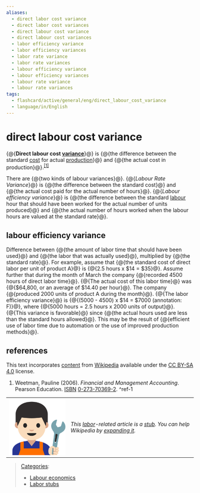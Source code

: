 ```yaml
---
aliases:
  - direct labor cost variance
  - direct labor cost variances
  - direct labour cost variance
  - direct labour cost variances
  - labor efficiency variance
  - labor efficiency variances
  - labor rate variance
  - labor rate variances
  - labour efficiency variance
  - labour efficiency variances
  - labour rate variance
  - labour rate variances
tags:
  - flashcard/active/general/eng/direct_labour_cost_variance
  - language/in/English
---
```


# direct labour cost variance

<!-- | ![](../../archives/Wikimedia%20Commons/Edit-clear.svg) | This article __may be too technical for most readers to understand__. Please [help improve it](https://en.wikipedia.org/w/index.php?title=Direct_labour_cost_variance&action=edit) to [make it understandable to non-experts](https://en.wikipedia.org/wiki/Wikipedia:Make%20technical%20articles%20understandable), without removing the technical details. _\(September 2010\)__\([Learn how and when to remove this message](https://en.wikipedia.org/wiki/Help:Maintenance%20template%20removal)\)_ | -->

{@{__Direct labour cost [variance](variance%20(accounting).md)__}@} is {@{the difference between the standard [cost](cost.md) for actual [production](manufacturing.md)}@} and {@{the actual cost in production}@}.<sup>[\[1\]](#^ref-1)</sup> <!--SR:!2026-08-12,288,330!2026-06-20,247,330!2026-07-03,257,330-->

There are {@{two kinds of labour variances}@}. {@{_Labour Rate Variance_}@} is {@{the difference between the standard cost}@} and {@{the actual cost paid for the actual number of hours}@}. {@{_Labour efficiency variance_}@} is {@{the difference between the standard [labour](labour%20(economics).md) hour that should have been worked for the actual number of units produced}@} and {@{the actual number of hours worked when the labour hours are valued at the standard rate}@}. <!--SR:!2026-07-08,261,330!2026-08-13,289,330!2026-06-18,246,330!2026-08-15,291,330!2026-06-12,241,330!2026-07-07,260,330!2026-06-28,254,330-->

## labour efficiency variance

Difference between {@{the amount of labor time that should have been used}@} and {@{the labor that was actually used}@}, multiplied by {@{the standard rate}@}. For example, assume that {@{the standard cost of direct labor per unit of product A}@} is {@{2.5 hours x \$14 = \$35}@}. Assume further that during the month of March the company {@{recorded 4500 hours of direct labor time}@}. {@{The actual cost of this labor time}@} was {@{\$64,800, or an average of \$14.40 per hour}@}. The company {@{produced 2000 units of product A during the month}@}. {@{The labor efficiency variance}@} is {@{\(5000 - 4500\) x \$14 = \$7000 \(annotation: F\)}@}, where {@{5000 hours = 2.5 hours x 2000 units of output}@}. {@{This variance is favorable}@} since {@{the actual hours used are less than the standard hours allowed}@}. This may be the result of {@{efficient use of labor time due to automation or the use of improved production methods}@}. <!--SR:!2026-07-09,262,330!2026-08-18,294,330!2026-07-02,256,330!2026-06-29,255,330!2026-08-17,293,330!2026-07-10,263,330!2026-07-04,258,330!2026-08-16,292,330!2026-08-15,291,330!2026-08-16,292,330!2026-07-01,255,330!2026-06-05,235,330!2026-08-14,290,330!2026-06-11,240,330!2026-06-13,241,330-->

## references

This text incorporates [content](https://en.wikipedia.org/wiki/direct_labour_cost_variance) from [Wikipedia](Wikipedia.md) available under the [CC BY-SA 4.0](https://creativecommons.org/licenses/by-sa/4.0/) license.

1. <a id="CITEREFWeetman2006"></a> Weetman, Pauline \(2006\). _Financial and Management Accounting_. Pearson Education. [ISBN](ISBN%20(identifier).md) [0-273-70369-2](https://en.wikipedia.org/wiki/Special:BookSources/0-273-70369-2). <a id="^ref-1"></a>^ref-1

|                                                                                            |                                                                                                                                                                                                                                                       |
| ------------------------------------------------------------------------------------------ | ----------------------------------------------------------------------------------------------------------------------------------------------------------------------------------------------------------------------------------------------------- |
| ![Stub icon](../../archives/Wikimedia%20Commons/Emoji%20u1f468%201f3fb%20200d%201f527.svg) | _This [labor](work%20(human%20activity).md)-related article is a [stub](https://en.wikipedia.org/wiki/Wikipedia:Stub). You can help Wikipedia by [expanding it](https://en.wikipedia.org/w/index.php?title=Direct_labour_cost_variance&action=edit)._ |

> [Categories](https://en.wikipedia.org/wiki/Help:Category):
>
> - [Labour economics](https://en.wikipedia.org/wiki/Category:Labour%20economics)
> - [Labor stubs](https://en.wikipedia.org/wiki/Category:Labor%20stubs)
